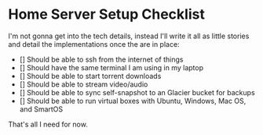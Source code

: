 # Home Server Setup Checklist

I'm not gonna get into the tech details, instead I'll write it all as little stories and detail the implementations once the are in place:

- [] Should be able to ssh from the internet of things
- [] Should have the same terminal I am using in my laptop
- [] Should be able to start torrent downloads
- [] Should be able to stream video/audio
- [] Should be able to sync self-snapshot to an Glacier bucket for backups
- [] Should be able to run virtual boxes with Ubuntu, Windows, Mac OS, and SmartOS

That's all I need for now.

